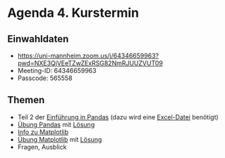 # Agenda 4. Kurstermin

## Einwahldaten
* https://uni-mannheim.zoom.us/j/64346659963?pwd=NXE3QjVEeTZwZExRSG82NmRJUUZVUT09
* Meeting-ID:  64346659963
* Passcode: 565558

## Themen 

* Teil 2 der [Einführung in Pandas](../lec04/01_pandas_lecture.ipynb) (dazu wird eine [Excel-Datei](02_pandas_excelbsp.xlsx) benötigt)
* [Übung Pandas](03_pandas_exercise.py) mit [Lösung](06_pandas_exercise_solution.ipynb)
* [Info zu Matplotlib](04_matplotlib.ipynb)
* [Übung Matplotlib](05_matplotlib_exercise.py) mit [Lösung](07_matplotlib_exercise_solution.ipynb)
* Fragen, Ausblick 
